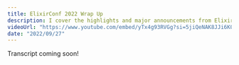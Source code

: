 ```yaml
---
title: ElixirConf 2022 Wrap Up
description: I cover the highlights and major announcements from ElixirConf 2022 and share my experience with the rest of the Sydney Elixir community.
videoUrl: "https://www.youtube.com/embed/yTx4g93RVGg?si=5jiQeNAK8JJi6K0m"
date: "2022/09/27"
---
```


Transcript coming soon!
